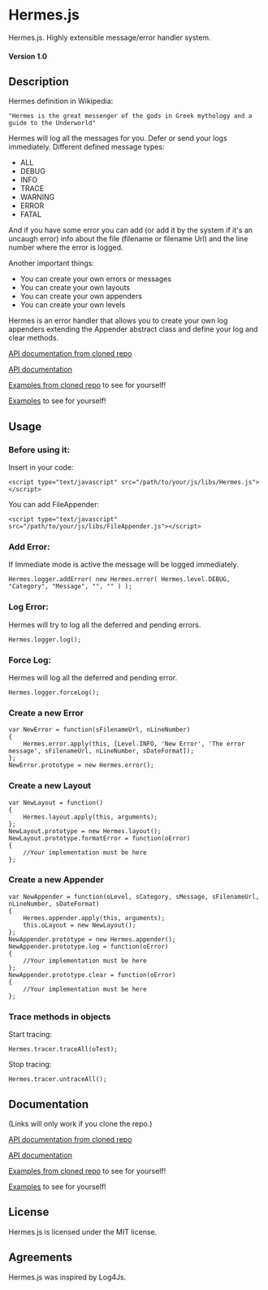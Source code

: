 # Hermes.js
Hermes.js. Highly extensible message/error handler system.

#### Version 1.0

## Description

Hermes definition in Wikipedia:

	"Hermes is the great messenger of the gods in Greek mythology and a guide to the Underworld"

Hermes will log all the messages for you.
Defer or send your logs immediately.
Different defined message types:

* ALL
* DEBUG
* INFO
* TRACE
* WARNING
* ERROR
* FATAL

And if you have some error you can add (or add it by the system if it's an uncaugh error) info about the file (filename or filename Url) and the line number where the error is logged.

Another important things:

* You can create your own errors or messages
* You can create your own layouts
* You can create your own appenders
* You can create your own levels

Hermes is an error handler that allows you to create your own log appenders extending the Appender abstract class and define your log and clear methods.

[API documentation from cloned repo](examples_and_documents/jsdoc/index.html)

[API documentation](Hermes.js/examples_and_documents/tree/master//jsdoc/index.html)

[Examples from cloned repo](examples_and_documents/index.html) to see for yourself!

[Examples](Hermes.js/examples_and_documents/tree/master/Hermes.js/index.html) to see for yourself!

## Usage

### Before using it:
Insert in your code:

	<script type="text/javascript" src="/path/to/your/js/libs/Hermes.js"></script>

You can add FileAppender:

	<script type="text/javascript" src="/path/to/your/js/libs/FileAppender.js"></script>

### Add Error:
If Immediate mode is active the message will be logged immediately.

	Hermes.logger.addError( new Hermes.error( Hermes.level.DEBUG, "Category", "Message", "", "" ) );

### Log Error:
Hermes will try to log all the deferred and pending errors.

	Hermes.logger.log();

### Force Log:
Hermes will log all the deferred and pending error.

	Hermes.logger.forceLog();

### Create a new Error
	var NewError = function(sFilenameUrl, nLineNumber)
	{
		Hermes.error.apply(this, [Level.INFO, 'New Error', 'The error message', sFilenameUrl, nLineNumber, sDateFormat]);
	};
	NewError.prototype = new Hermes.error();

### Create a new Layout
	var NewLayout = function()
	{
		Hermes.layout.apply(this, arguments);
	};
	NewLayout.prototype = new Hermes.layout();
	NewLayout.prototype.formatError = function(oError)
	{
		//Your implementation must be here
	};

### Create a new Appender
	var NewAppender = function(oLevel, sCategory, sMessage, sFilenameUrl, nLineNumber, sDateFormat)
	{
		Hermes.appender.apply(this, arguments);
		this.oLayout = new NewLayout();
	};
	NewAppender.prototype = new Hermes.appender();
	NewAppender.prototype.log = function(oError)
	{
		//Your implementation must be here
	};
	NewAppender.prototype.clear = function(oError)
	{
		//Your implementation must be here
	};

### Trace methods in objects
Start tracing:

	Hermes.tracer.traceAll(oTest);

Stop tracing:

	Hermes.tracer.untraceAll();

## Documentation

(Links will only work if you clone the repo.)

[API documentation from cloned repo](examples_and_documents/jsdoc/index.html)

[API documentation](Hermes.js/examples_and_documents/tree/master//jsdoc/index.html)

[Examples from cloned repo](examples_and_documents/index.html) to see for yourself!

[Examples](Hermes.js/examples_and_documents/tree/master/Hermes.js/index.html) to see for yourself!


## License

Hermes.js is licensed under the MIT license.

## Agreements

Hermes.js was inspired by Log4Js.